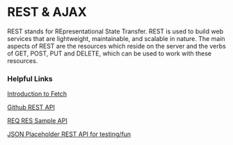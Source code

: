 # REST & AJAX

REST stands for REpresentational State Transfer. REST is used to build web services that are lightweight, maintainable, and scalable in nature. The main aspects of REST are the resources which reside on the server and the verbs of GET, POST, PUT and DELETE, which can be used to work with these resources.


### Helpful Links

[Introduction to Fetch](https://developers.google.com/web/updates/2015/03/introduction-to-fetch)

[Github REST API](https://docs.github.com/en/free-pro-team@latest/rest)

[REQ RES Sample API](https://reqres.in/) 

[JSON Placeholder REST API for testing/fun](https://jsonplaceholder.typicode.com/)